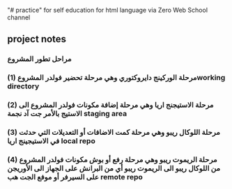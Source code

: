"# practice" 
for self education for html language via Zero Web School channel 
## project notes
### مراحل تطور المشروع
###  (1) مرحلة الوركينج دايروكتوري وهي مرحلة تحضير فولدر المشروعworking directory  
###  (2) مرحلة الاستيجنج اريا وهي مرحلة إضافة مكونات فولدر المشروع الى الاستيج بالأمر جت آد نجمة staging area
###  (3) مرحلة اللوكال ريبو وهي مرحلة كمت الاضافات أو التعديلات التي حدثت في الاستيجينج اريا local repo
###  (4) مرحلة الريموت ريبو وهي مرحلة رفع أو بوش مكونات فولدر المشروع من اللوكال ريبو الى الريموت ريبو أي من البرانش على الجهاز الى الأوريجن على السيرفر أو موفع الجت هب remote repo
